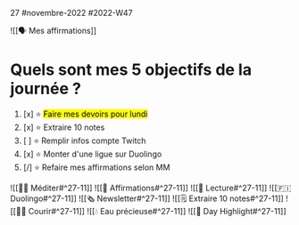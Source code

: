 27 #novembre-2022 #2022-W47

![[🗣️ Mes affirmations]]
# Quels sont mes 5 objectifs de la journée ?
1. [x] ⭐ <mark class="hltr-default">Faire mes devoirs pour lundi</mark>
2. [x] ⭐ Extraire 10 notes
3. [ ] ⭐ Remplir infos compte Twitch
4. [x] ⭐ Monter d'une ligue sur Duolingo
5. [/] ⭐ Refaire mes affirmations selon MM

![[🧘‍♂️ Méditer#^27-11]]
![[💬 Affirmations#^27-11]]
![[📗 Lecture#^27-11]]
![[🇫🇮 Duolingo#^27-11]]
![[🗞️ Newsletter#^27-11]]
![[🗒️ Extraire 10 notes#^27-11]]
![[🏃‍♂️ Courir#^27-11]]
![[💧 Eau précieuse#^27-11]]
![[🔆 Day Highlight#^27-11]]